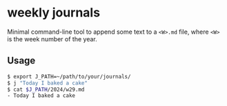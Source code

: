 # weekly journals

Minimal command-line tool to append some text to a `<W>.md` file, where `<W>` is the week number of the year.

## Usage

```bash
$ export J_PATH=~/path/to/your/journals/
$ j "Today I baked a cake"
$ cat $J_PATH/2024/w29.md
- Today I baked a cake
```
